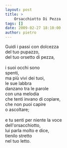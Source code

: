 ```yaml
---
layout: post
title: >
    Orsacchiotto Di Pezza
tags: []
date: 2009-02-27 18:10:00
author: pietro
---
```

Guidi i passi con dolcezza<br/>del tuo pupazzo,<br/>del tuo orsetto di pezza,<br/><br/>i suoi occhi sono<br/>spenti,<br/>ma più vivi dei tuoi,<br/>le sue labbra<br/>danzano tra le parole<br/>con una melodia<br/>che tenti invano di copiare,<br/>che non puoi capire<br/>o ascoltare;<br/><br/>e tu senti per niente la voce<br/>dell'orsacchiotto,<br/>lui parla molto e dice,<br/>tienilo stretto<br/>nel tuo letto.

